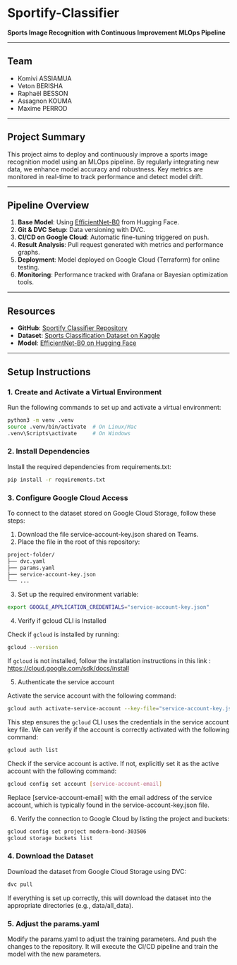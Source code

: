 # **Sportify-Classifier**  
**Sports Image Recognition with Continuous Improvement MLOps Pipeline**

---

## **Team**
- Komivi ASSIAMUA
- Veton BERISHA
- Raphaël BESSON
- Assagnon KOUMA
- Maxime PERROD

---

## **Project Summary**
This project aims to deploy and continuously improve a sports image recognition model using an MLOps pipeline. By regularly integrating new data, we enhance model accuracy and robustness. Key metrics are monitored in real-time to track performance and detect model drift.

---

## **Pipeline Overview**
1. **Base Model**: Using [EfficientNet-B0](https://huggingface.co/google/efficientnet-b0) from Hugging Face.  
2. **Git & DVC Setup**: Data versioning with DVC.  
3. **CI/CD on Google Cloud**: Automatic fine-tuning triggered on push.  
4. **Result Analysis**: Pull request generated with metrics and performance graphs.  
5. **Deployment**: Model deployed on Google Cloud (Terraform) for online testing.  
6. **Monitoring**: Performance tracked with Grafana or Bayesian optimization tools.

---

## **Resources**
- **GitHub**: [Sportify Classifier Repository](https://github.com/Sportify-classifier/Sportify-classifier)  
- **Dataset**: [Sports Classification Dataset on Kaggle](https://www.kaggle.com/datasets/gpiosenka/sports-classification)  
- **Model**: [EfficientNet-B0 on Hugging Face](https://huggingface.co/google/efficientnet-b0)

---

## **Setup Instructions**

### **1. Create and Activate a Virtual Environment**
Run the following commands to set up and activate a virtual environment:

```bash
python3 -m venv .venv
source .venv/bin/activate  # On Linux/Mac
.venv\Scripts\activate     # On Windows
```

### **2. Install Dependencies**
Install the required dependencies from requirements.txt:
```bash
pip install -r requirements.txt
```
### **3. Configure Google Cloud Access**
To connect to the dataset stored on Google Cloud Storage, follow these steps:
1. Download the file service-account-key.json shared on Teams.
2. Place the file in the root of this repository:
```bash
project-folder/
├── dvc.yaml
├── params.yaml
├── service-account-key.json
└── ...
```
3. Set up the required environment variable:
```bash
export GOOGLE_APPLICATION_CREDENTIALS="service-account-key.json"
```
4. Verify if gcloud CLI is Installed

Check if `gcloud` is installed by running:
```bash
gcloud --version
```
If `gcloud` is not installed, follow the installation instructions in this link : https://cloud.google.com/sdk/docs/install

5. Authenticate the service account

Activate the service account with the following command:
```bash
gcloud auth activate-service-account --key-file="service-account-key.json"
```
This step ensures the `gcloud` CLI uses the credentials in the service account key file. We can verify if the account is correctly activated with the following command:
```bash
gcloud auth list
```
Check if the service account is active. If not, explicitly set it as the active account with the following command:

```bash
gcloud config set account [service-account-email]
```
Replace [service-account-email] with the email address of the service account, which is typically found in the service-account-key.json file.

6. Verify the connection to Google Cloud by listing the project and buckets:
```bash
gcloud config set project modern-bond-303506
gcloud storage buckets list
```

### **4. Download the Dataset**
Download the dataset from Google Cloud Storage using DVC:
```bash
dvc pull
```
If everything is set up correctly, this will download the dataset into the appropriate directories (e.g., data/all_data).

### **5. Adjust the params.yaml**
Modify the params.yaml to adjust the training parameters. And push the changes to the repository.
It will execute the CI/CD pipeline and train the model with the new parameters.
